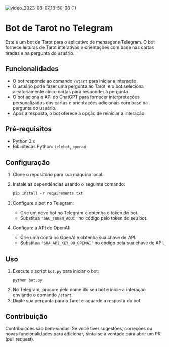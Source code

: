 
![video_2023-08-07_18-50-08 (1)](https://github.com/parrelladev/CartomanteTarot_Bot/assets/126002318/96500a0d-92fb-4d46-923c-f8ddda593e48)

# Bot de Tarot no Telegram

Este é um bot de Tarot para o aplicativo de mensagens Telegram. O bot fornece leituras de Tarot interativas e orientações com base nas cartas tiradas e na pergunta do usuário.

## Funcionalidades

- O bot responde ao comando `/start` para iniciar a interação.
- O usuário pode fazer uma pergunta ao Tarot, e o bot seleciona aleatoriamente cinco cartas para responder à pergunta.
- O bot aciona a API do ChatGPT para fornecer interpretações personalizadas das cartas e orientações adicionais com base na pergunta do usuário.
- Após a resposta, o bot oferece a opção de reiniciar a interação.

## Pré-requisitos

- Python 3.x
- Bibliotecas Python: `telebot`, `openai`

## Configuração

1. Clone o repositório para sua máquina local.
2. Instale as dependências usando o seguinte comando:
   ```
   pip install -r requirements.txt
   ```
3. Configure o bot no Telegram:
   - Crie um novo bot no Telegram e obtenha o token do bot.
   - Substitua `'SEU_TOKEN_AQUI'` no código pelo token do seu bot.

4. Configure a API do OpenAI:
   - Crie uma conta no OpenAI e obtenha sua chave de API.
   - Substitua `'SUA_API_KEY_DO_OPENAI'` no código pela sua chave de API.

## Uso

1. Execute o script `bot.py` para iniciar o bot:
   ```
   python bot.py
   ```
2. No Telegram, procure pelo nome do seu bot e inicie a interação enviando o comando `/start`.
3. Digite sua pergunta para o Tarot e aguarde a resposta do bot.

## Contribuição

Contribuições são bem-vindas! Se você tiver sugestões, correções ou novas funcionalidades para adicionar, sinta-se à vontade para abrir um PR (pull request).
